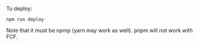 To deploy:
```
npm run deploy
```
Note that it must be npmp (yarn may work as well). pnpm will not work with FCF.